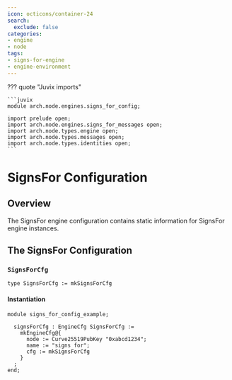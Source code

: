 ```yaml
---
icon: octicons/container-24
search:
  exclude: false
categories:
- engine
- node
tags:
- signs-for-engine
- engine-environment
---
```


??? quote "Juvix imports"

    ```juvix
    module arch.node.engines.signs_for_config;

    import prelude open;
    import arch.node.engines.signs_for_messages open;
    import arch.node.types.engine open;
    import arch.node.types.messages open;
    import arch.node.types.identities open;
    ```

# SignsFor Configuration

## Overview

The SignsFor engine configuration contains static information for SignsFor engine instances.

## The SignsFor Configuration

### `SignsForCfg`

<!-- --8<-- [start:SignsForCfg] -->
```juvix
type SignsForCfg := mkSignsForCfg
```
<!-- --8<-- [end:SignsForCfg] -->

#### Instantiation

<!-- --8<-- [start:signsForCfg] -->
```juvix extract-module-statements
module signs_for_config_example;

  signsForCfg : EngineCfg SignsForCfg :=
    mkEngineCfg@{
      node := Curve25519PubKey "0xabcd1234";
      name := "signs for";
      cfg := mkSignsForCfg
    }
  ;
end;
```
<!-- --8<-- [end:signsForCfg] -->
